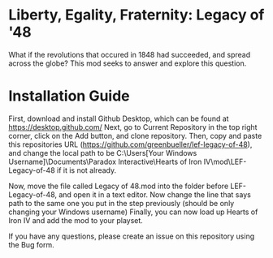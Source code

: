 # Liberty, Egality, Fraternity: Legacy of '48


What if the revolutions that occured in 1848 had succeeded, and spread across the globe? This mod seeks to answer and explore this question.

# Installation Guide

First, download and install Github Desktop, which can be found at https://desktop.github.com/
Next, go to Current Repository in the top right corner, click on the Add button, and clone repository.
Then, copy and paste this repositories URL (https://github.com/greenbueller/lef-legacy-of-48), and change the local path to be C:\Users\[Your Windows Username]\Documents\Paradox Interactive\Hearts of Iron IV\mod\LEF-Legacy-of-48 if it is not already.

Now, move the file called Legacy of 48.mod into the folder before LEF-Legacy-of-48, and open it in a text editor. Now change the line that says path to the same one you put in the step previously (should be only changing your Windows username)
Finally, you can now load up Hearts of Iron IV and add the mod to your playset.

If you have any questions, please create an issue on this repository using the Bug form.
